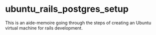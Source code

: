ubuntu_rails_postgres_setup
===========================

This is an aide-memoire going through the steps of creating an Ubuntu virtual machine for rails development.
